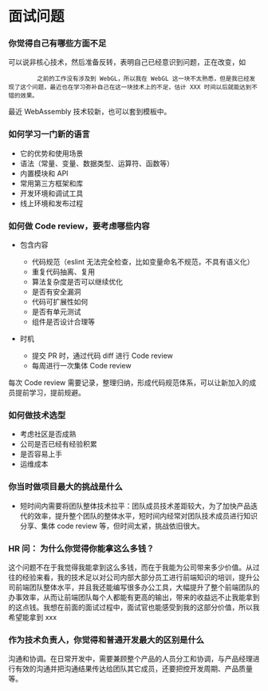 # 面试问题

### 你觉得自己有哪些方面不足

可以说非核心技术，然后准备反转，表明自己已经意识到问题，正在改变，如

            之前的工作没有涉及到 WebGL，所以我在 WebGL 这一块不太熟悉，但是我已经发现了这个问题，最近也在学习弥补自己在这一块技术上的不足，估计 XXX 时间以后就能达到不错的效果。

最近 WebAssembly 技术较新，也可以套到模板中。

### 如何学习一门新的语言

- 它的优势和使用场景
- 语法（常量、变量、数据类型、运算符、函数等）
- 内置模块和 API
- 常用第三方框架和库
- 开发环境和调试工具
- 线上环境和发布过程

### 如何做 Code review，要考虑哪些内容

- 包含内容

  - 代码规范（eslint 无法完全检查，比如变量命名不规范，不具有语义化）
  - 重复代码抽离、复用
  - 算法复杂度是否可以继续优化
  - 是否有安全漏洞
  - 代码可扩展性如何
  - 是否有单元测试
  - 组件是否设计合理等

- 时机
  - 提交 PR 时，通过代码 diff 进行 Code review
  - 每周进行一次集体 Code review

每次 Code review 需要记录，整理归纳，形成代码规范体系，可以让新加入的成员提前学习，提前规避。

### 如何做技术选型

- 考虑社区是否成熟
- 公司是否已经有经验积累
- 是否容易上手
- 运维成本

### 你当时做项目最大的挑战是什么

- 短时间内需要将团队整体技术拉平：团队成员技术差距较大，为了加快产品迭代的效率，提升整个团队的整体水平，短时间内经常对团队技术成员进行知识分享、集体 code review 等，但时间太紧，挑战依旧很大。

### HR 问： 为什么你觉得你能拿这么多钱？

这个问题不在于我觉得我能拿到这么多钱，而在于我能为公司带来多少价值。从过往的经验来看，我的技术足以对公司内部大部分员工进行前端知识的培训，提升公司前端团队整体水平，并且我还能编写很多办公工具，大幅提升了整个前端团队的办事效率，从而让前端团队每个人都能有更高的输出，带来的收益远不止我能拿到的这点钱。我想在前面的面试过程中，面试官也能感受到我的这部分价值，所以我希望能拿到 xxx

### 作为技术负责人，你觉得和普通开发最大的区别是什么

沟通和协调。在日常开发中，需要兼顾整个产品的人员分工和协调，与产品经理进行有效的沟通并把沟通结果传达给团队其它成员，还要把控开发周期、产品质量等。
